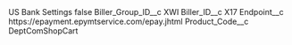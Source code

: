 <?xml version="1.0" encoding="UTF-8"?>
<CustomMetadata xmlns="http://soap.sforce.com/2006/04/metadata" xmlns:xsi="http://www.w3.org/2001/XMLSchema-instance" xmlns:xsd="http://www.w3.org/2001/XMLSchema">
    <label>US Bank Settings</label>
    <protected>false</protected>
    <values>
        <field>Biller_Group_ID__c</field>
        <value xsi:type="xsd:string">XWI</value>
    </values>
    <values>
        <field>Biller_ID__c</field>
        <value xsi:type="xsd:string">X17</value>
    </values>
    <values>
        <field>Endpoint__c</field>
        <value xsi:type="xsd:string">https://epayment.epymtservice.com/epay.jhtml</value>
    </values>
    <values>
        <field>Product_Code__c</field>
        <value xsi:type="xsd:string">DeptComShopCart</value>
    </values>
</CustomMetadata>
